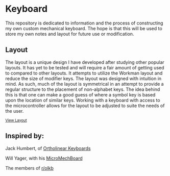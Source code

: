 Keyboard
========

This repository is dedicated to information and the process of constructing my own custom mechanical keyboard. The hope is that this will be used to store my own notes and layout for future use or modification.

## Layout  

The layout is a unique design I have developed after studying other popular layouts. It has yet to be tested and will require a fair amount of getting used to compared to other layouts. It attempts to utilize the Workman layout and reduce the size of modifier keys. The layout was designed with intuition in mind. As such, much of the layout is symmetrical in an attempt to provide a regular structure to the placement of non-alphabet keys. The idea behind this is that one can make a good guess of where a symbol key is based upon the location of similar keys. Working with a keyboard with access to the microcontroller allows for the layout to be adjusted to suite the needs of the user. 


<sub>[View Layout](http://www.keyboard-layout-editor.com/#/gists/b67145701f86c79b1c43)</sub>  

Inspired by:
------------

Jack Humbert, of [Ortholinear Keyboards](www.ortholinearkeyboards.com)

Will Yager, with his [MicroMechBoard](http://yager.io/keyboard/keyboard.html)

The members of [r/olkb](http://www.reddit.com/r/olkb)
